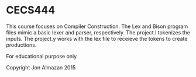 # CECS444 

This course focuses on Compiler Construction. The Lex and Bison program files mimic a basic lexer and parser, respectively. The project.l tokenizes the inputs. The project.y works with the lex file to receieve the tokens to create productions. 

For educational purpose only

Copyright Jon Almazan 2015
